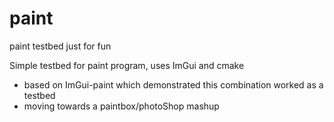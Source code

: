 # paint
paint testbed just for fun

Simple testbed for paint program, uses ImGui and cmake
- based on ImGui-paint which demonstrated this combination worked as a testbed
- moving towards a paintbox/photoShop mashup
